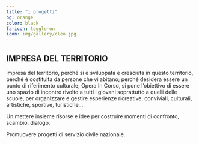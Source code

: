 ```yaml
---
title: "i progetti"
bg: orange
color: black
fa-icon: toggle-on
icon: img/gallery/cleo.jpg
---
```


## IMPRESA DEL TERRITORIO

impresa del territorio, perché si è sviluppata e cresciuta in questo territorio, perché è costituita da persone che vi abitano; perché desidera essere un punto di riferimento culturale;
Opera In Corso, si pone l’obiettivo di essere uno spazio di incontro rivolto a tutti i giovani soprattutto a quelli delle scuole, per organizzare e gestire esperienze ricreative, conviviali, culturali, artistiche, sportive, turistiche...

Un mettere insieme risorse e idee per costruire momenti di confronto, scambio, dialogo.

Promuovere progetti di servizio civile nazionale.



